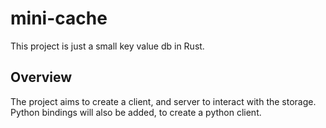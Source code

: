 # mini-cache

This project is just a small key value db in Rust.


## Overview 

The project aims to create a client, and server to interact with the storage.
Python bindings will also be added, to create a python client.